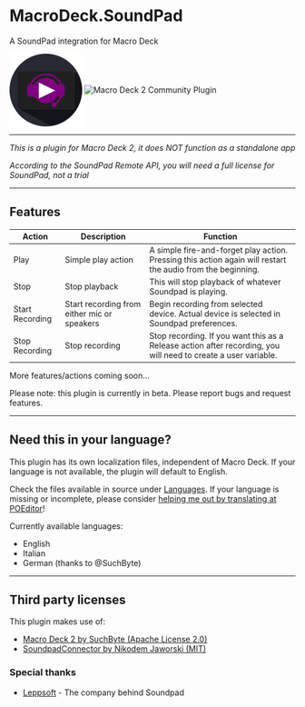 # MacroDeck.SoundPad
A SoundPad integration for Macro Deck

<img alt="Plugin Icon" height="128px" align="center" src="MacroDeck.SoundPad/MacroDeck.SoundPad/Resources/MacroDeckSoundPad.png"/>  <img alt="Macro Deck 2 Community Plugin" height="69px" align="center" href="https://macrodeck.org" src="https://macrodeck.org/images/macro_deck_2_community_plugin.png"/>


***
*This is a plugin for Macro Deck 2, it does NOT function as a standalone app*

*According to the SoundPad Remote API, you will need a full license for SoundPad, not a trial*

***
## Features

| Action | Description | Function |
| --- | --- | --- |
| Play | Simple play action | A simple fire-and-forget play action. Pressing this action again will restart the audio from the beginning. | 
| Stop | Stop playback | This will stop playback of whatever Soundpad is playing. | 
| Start Recording | Start recording from either mic or speakers | Begin recording from selected device. Actual device is selected in Soundpad preferences. | 
| Stop Recording | Stop recording | Stop recording. If you want this as a Release action after recording, you will need to create a user variable. | 

More features/actions coming soon...

Please note: this plugin is currently in beta. Please report bugs and request features. 

***
## Need this in your language?
This plugin has its own localization files, independent of Macro Deck.
If your language is not available, the plugin will default to English.

Check the files available in source under [Languages](MacroDeck.SoundPad/MacroDeck.SoundPad/Languages).
If your language is missing or incomplete, please consider [helping me out by translating at POEditor](https://poeditor.com/join/project?hash=88WWuE9v4H)! 

Currently available languages:
- English
- Italian
- German (thanks to @SuchByte)

***
## Third party licenses
This plugin makes use of:
- [Macro Deck 2 by SuchByte (Apache License 2.0)](https://macrodeck.org)
- [SoundpadConnector by Nikodem Jaworski (MIT)](https://github.com/medokin/soundpad-connector)

### Special thanks
* [Leppsoft](https://leppsoft.com/soundpad/) - The company behind Soundpad
